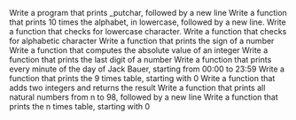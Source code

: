 Write a program that prints _putchar, followed by a new line
Write a function that prints 10 times the alphabet, in lowercase, followed by a new line.
Write a function that checks for lowercase character.
Write a function that checks for alphabetic character
Write a function that prints the sign of a number
Write a function that computes the absolute value of an integer
Write a function that prints the last digit of a number
Write a function that prints every minute of the day of Jack Bauer, starting from 00:00 to 23:59
Write a function that prints the 9 times table, starting with 0
Write a function that adds two integers and returns the result
Write a function that prints all natural numbers from n to 98, followed by a new line
Write a function that prints the n times table, starting with 0
